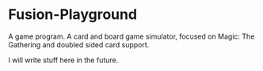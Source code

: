 # Fusion-Playground
A game program. A card and board game simulator, focused on Magic: The Gathering and doubled sided card support.

I will write stuff here in the future.
